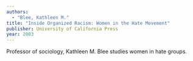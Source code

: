 ```yaml
---
authors:
  - "Blee, Kathleen M."
title: "Inside Organized Racism: Women in the Hate Movement"
publisher: University of California Press
year: 2003
---
```


Professor of sociology, Kathleen M. Blee studies women in hate groups.
